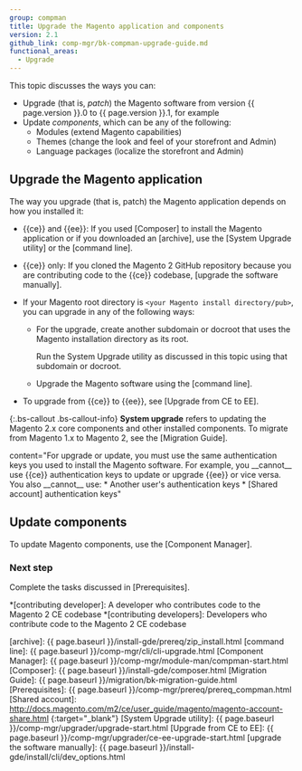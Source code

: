 ```yaml
---
group: compman
title: Upgrade the Magento application and components
version: 2.1
github_link: comp-mgr/bk-compman-upgrade-guide.md
functional_areas:
  - Upgrade
---
```


<!-- Topic variables
{% capture ce %}{{site.data.var.ce}}{% endcapture %}
{% capture ee %}{{site.data.var.ee}}{% endcapture %}
-->

This topic discusses the ways you can:
* Upgrade (that is, *patch*) the Magento software from version {{ page.version }}.0 to {{ page.version }}.1, for example
* Update *components*, which can be any of the following:
  *	Modules (extend Magento capabilities)
  *	Themes (change the look and feel of your storefront and Admin)
  *	Language packages (localize the storefront and Admin)

## Upgrade the Magento application

The way you upgrade (that is, patch) the Magento application depends on how you installed it:

* {{ce}} and {{ee}}: If you used [Composer] to install the Magento application or if you downloaded an [archive], use the [System Upgrade utility] or the [command line].
* {{ce}} only: If you cloned the Magento 2 GitHub repository because you are contributing code to the {{ce}} codebase, [upgrade the software manually].

* If your Magento root directory is `<your Magento install directory/pub>`, you can upgrade in any of the following ways:
  * For the upgrade, create another subdomain or docroot that uses the Magento installation directory as its root.
    
    Run the System Upgrade utility as discussed in this topic using that subdomain or docroot.
  
  *	Upgrade the Magento software using the [command line].
* To upgrade from {{ce}} to {{ee}}, see [Upgrade from CE to EE].

{:.bs-callout .bs-callout-info}
__System upgrade__ refers to updating the Magento 2.x core components and other installed components.
To migrate from Magento 1.x to Magento 2, see the [Migration Guide].

<div class="bs-callout bs-callout-warning" markdown="1">
content="For upgrade or update, you must use the same authentication keys you used to install the Magento software.
For example, you __cannot__ use {{ce}} authentication keys to update or upgrade {{ee}} or vice versa.
You also __cannot__ use:
* Another user's authentication keys
* [Shared account] authentication keys"
</div>

## Update components

To update Magento components, use the [Component Manager].

### Next step

Complete the tasks discussed in [Prerequisites].

<!-- Tooltips -->
*[contributing developer]: A developer who contributes code to the Magento 2 CE codebase
*[contributing developers]: Developers who contribute code to the Magento 2 CE codebase
 
<!-- Link definitions -->
[archive]: {{ page.baseurl }}/install-gde/prereq/zip_install.html
[command line]: {{ page.baseurl }}/comp-mgr/cli/cli-upgrade.html
[Component Manager]: {{ page.baseurl }}/comp-mgr/module-man/compman-start.html
[Composer]: {{ page.baseurl }}/install-gde/composer.html
[Migration Guide]: {{ page.baseurl }}/migration/bk-migration-guide.html
[Prerequisites]: {{ page.baseurl }}/comp-mgr/prereq/prereq_compman.html
[Shared account]: http://docs.magento.com/m2/ce/user_guide/magento/magento-account-share.html
{:target="_blank"}
[System Upgrade utility]: {{ page.baseurl }}/comp-mgr/upgrader/upgrade-start.html
[Upgrade from CE to EE]: {{ page.baseurl }}/comp-mgr/upgrader/ce-ee-upgrade-start.html
[upgrade the software manually]: {{ page.baseurl }}/install-gde/install/cli/dev_options.html